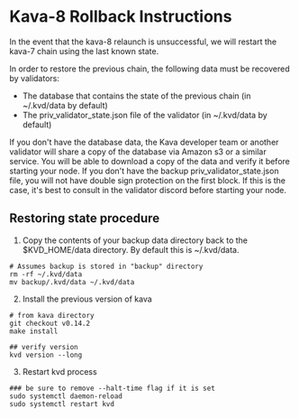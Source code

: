 # Kava-8 Rollback Instructions

In the event that the kava-8 relaunch is unsuccessful, we will restart the kava-7 chain using the last known state.

In order to restore the previous chain, the following data must be recovered by validators:

- The database that contains the state of the previous chain (in ~/.kvd/data by default)
- The priv_validator_state.json file of the validator (in ~/.kvd/data by default)

If you don't have the database data, the Kava developer team or another validator will share a copy of the database via Amazon s3 or a similar service. You will be able to download a copy of the data and verify it before starting your node.
If you don't have the backup priv_validator_state.json file, you will not have double sign protection on the first block. If this is the case, it's best to consult in the validator discord before starting your node.

## Restoring state procedure

1. Copy the contents of your backup data directory back to the $KVD_HOME/data directory. By default this is ~/.kvd/data.

```
# Assumes backup is stored in "backup" directory
rm -rf ~/.kvd/data
mv backup/.kvd/data ~/.kvd/data
```

2. Install the previous version of kava

```
# from kava directory
git checkout v0.14.2
make install

## verify version
kvd version --long
```

3. Restart kvd process

```
### be sure to remove --halt-time flag if it is set
sudo systemctl daemon-reload
sudo systemctl restart kvd
```
